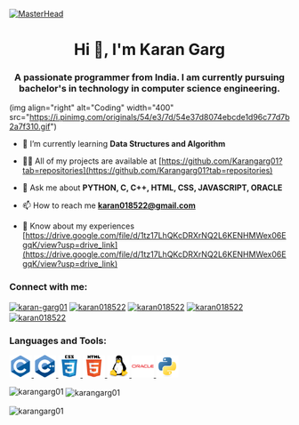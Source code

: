 [![MasterHead](https://user-images.githubusercontent.com/35267447/206916906-9bfb66d9-c419-44c2-908a-4885e610425f.gif)](https://rishavchanda.io)
<h1 align="center">Hi 👋, I'm Karan Garg</h1>
<h3 align="center">A passionate programmer from India. I am currently pursuing bachelor's in technology in computer science engineering.</h3>


(img align="right" alt="Coding" width="400" src="https://i.pinimg.com/originals/54/e3/7d/54e37d8074ebcde1d96c77d7b2a7f310.gif")

- 🌱 I’m currently learning **Data Structures and Algorithm**

- 👨‍💻 All of my projects are available at [https://github.com/Karangarg01?tab=repositories](https://github.com/Karangarg01?tab=repositories)

- 💬 Ask me about **PYTHON, C, C++, HTML, CSS, JAVASCRIPT, ORACLE**

- 📫 How to reach me **karan018522@gmail.com**

- 📄 Know about my experiences [https://drive.google.com/file/d/1tz17LhQKcDRXrNQ2L6KENHMWex06EgqK/view?usp=drive_link](https://drive.google.com/file/d/1tz17LhQKcDRXrNQ2L6KENHMWex06EgqK/view?usp=drive_link)

<h3 align="left">Connect with me:</h3>
<p align="left">
<a href="https://linkedin.com/in/karan-garg01" target="blank"><img align="center" src="https://raw.githubusercontent.com/rahuldkjain/github-profile-readme-generator/master/src/images/icons/Social/linked-in-alt.svg" alt="karan-garg01" height="30" width="40" /></a>
<a href="https://www.codechef.com/users/karan018522" target="blank"><img align="center" src="https://cdn.jsdelivr.net/npm/simple-icons@3.1.0/icons/codechef.svg" alt="karan018522" height="30" width="40" /></a>
<a href="https://www.hackerrank.com/karan018522" target="blank"><img align="center" src="https://raw.githubusercontent.com/rahuldkjain/github-profile-readme-generator/master/src/images/icons/Social/hackerrank.svg" alt="karan018522" height="30" width="40" /></a>
<a href="https://www.leetcode.com/karan018522" target="blank"><img align="center" src="https://raw.githubusercontent.com/rahuldkjain/github-profile-readme-generator/master/src/images/icons/Social/leet-code.svg" alt="karan018522" height="30" width="40" /></a>
<a href="https://auth.geeksforgeeks.org/user/karan018522" target="blank"><img align="center" src="https://raw.githubusercontent.com/rahuldkjain/github-profile-readme-generator/master/src/images/icons/Social/geeks-for-geeks.svg" alt="karan018522" height="30" width="40" /></a>
</p>

<h3 align="left">Languages and Tools:</h3>
<p align="left"> <a href="https://www.cprogramming.com/" target="_blank" rel="noreferrer"> <img src="https://raw.githubusercontent.com/devicons/devicon/master/icons/c/c-original.svg" alt="c" width="40" height="40"/> </a> <a href="https://www.w3schools.com/cpp/" target="_blank" rel="noreferrer"> <img src="https://raw.githubusercontent.com/devicons/devicon/master/icons/cplusplus/cplusplus-original.svg" alt="cplusplus" width="40" height="40"/> </a> <a href="https://www.w3schools.com/css/" target="_blank" rel="noreferrer"> <img src="https://raw.githubusercontent.com/devicons/devicon/master/icons/css3/css3-original-wordmark.svg" alt="css3" width="40" height="40"/> </a> <a href="https://www.w3.org/html/" target="_blank" rel="noreferrer"> <img src="https://raw.githubusercontent.com/devicons/devicon/master/icons/html5/html5-original-wordmark.svg" alt="html5" width="40" height="40"/> </a> <a href="https://www.linux.org/" target="_blank" rel="noreferrer"> <img src="https://raw.githubusercontent.com/devicons/devicon/master/icons/linux/linux-original.svg" alt="linux" width="40" height="40"/> </a> <a href="https://www.oracle.com/" target="_blank" rel="noreferrer"> <img src="https://raw.githubusercontent.com/devicons/devicon/master/icons/oracle/oracle-original.svg" alt="oracle" width="40" height="40"/> </a> <a href="https://www.python.org" target="_blank" rel="noreferrer"> <img src="https://raw.githubusercontent.com/devicons/devicon/master/icons/python/python-original.svg" alt="python" width="40" height="40"/> </a> </p>

<p><img align="left" src="https://github-readme-stats.vercel.app/api/top-langs?username=karangarg01&show_icons=true&locale=en&layout=compact" alt="karangarg01" /></p>

<p>&nbsp;<img align="center" src="https://github-readme-stats.vercel.app/api?username=karangarg01&show_icons=true&locale=en" alt="karangarg01" /></p>

<p><img align="center" src="https://github-readme-streak-stats.herokuapp.com/?user=karangarg01&" alt="karangarg01" /></p>
